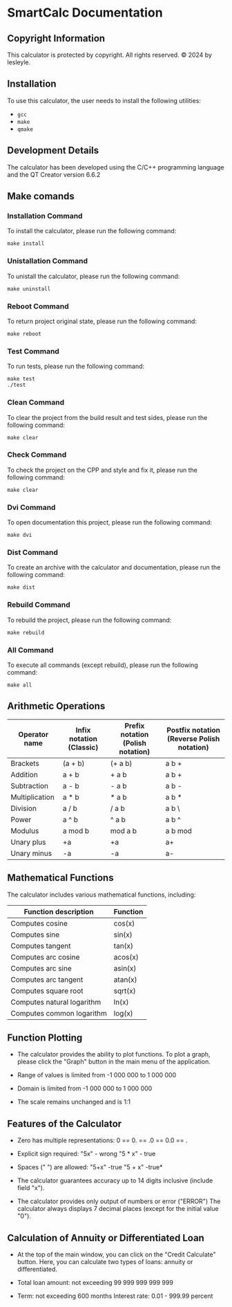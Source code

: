 # SmartCalc Documentation

## Copyright Information
This calculator is protected by copyright. All rights reserved.
© 2024 by lesleyle.

## Installation
To use this calculator, the user needs to install the following utilities:
- `gcc`
- `make`
- `qmake`

## Development Details
The calculator has been developed using the C/C++ programming language and the QT Creator version 6.6.2

## Make comands
### Installation Command
To install the calculator, please run the following command:
```
make install
```
### Unistallation Command
To unistall the calculator, please run the following command:
```
make uninstall
```
### Reboot Command
To return project original state, please run the following command:
```
make reboot
```
### Test Command
To run tests, please run the following command:
```
make test
./test
```
### Clean Command
To clear the project from the build result and test sides, please run the following command:
```
make clear
```
### Check Command
To check the project on the CPP and style and fix it, please run the following command:
```
make clear
```
### Dvi Command
To open documentation this project, please run the following command:
```
make dvi
```
### Dist Command
To create an archive with the calculator and documentation, please run the following command:
```
make dist
```
### Rebuild Command
To rebuild the project, please run the following command:
```
make rebuild
```
### All Command
To execute all commands (except rebuild), please run the following command:
```
make all
```

## Arithmetic Operations
| Operator name | Infix notation (Classic) | Prefix notation (Polish notation) | Postfix notation (Reverse Polish notation) |
| --------- | --------- | --------- | --------- |
| Brackets | (a + b) | (+ a b) | a b + |
| Addition | a + b | + a b | a b + |
| Subtraction | a - b | - a b | a b - |
| Multiplication | a * b | * a b | a b * |
| Division | a / b | / a b | a b \ |
| Power | a ^ b | ^ a b | a b ^ |
| Modulus | a mod b | mod a b | a b mod |
| Unary plus | +a | +a | a+ |
| Unary minus | -a | -a | a- |


## Mathematical Functions
The calculator includes various mathematical functions, including:

| Function description      | Function                 |
| ------------------------- | ------------------------ |
| Computes cosine           | cos(x)                   |
| Computes sine             | sin(x)                   |
| Computes tangent          | tan(x)                   |
| Computes arc cosine       | acos(x)                  |
| Computes arc sine         | asin(x)                  |
| Computes arc tangent      | atan(x)                  |
| Computes square root      | sqrt(x)                  |
| Computes natural logarithm | ln(x)                  |
| Computes common logarithm | log(x)                 |


## Function Plotting
* The calculator provides the ability to plot functions. To plot a graph, please click the "Graph" button in the main menu of the application.

* Range of values is limited from -1 000 000 to 1 000 000

* Domain is limited from -1 000 000 to 1 000 000

* The scale remains unchanged and is 1:1

## Features of the Calculator
* Zero has multiple representations:
    0 == 0. == .0 == 0.0 == .

* Explicit sign required:
    "5x" - wrong
    "5 * x" - true

* Spaces (" ") are allowed:
    "5+x" -true
    "5 + x" -true*

* The calculator guarantees accuracy up to 14 digits inclusive (include field "x").
* The calculator provides only output of numbers or error ("ERROR")
The calculator always displays 7 decimal places (except for the initial value "0").

## Calculation of Annuity or Differentiated Loan
* At the top of the main window, you can click on the "Credit Calculate" button. Here, you can calculate two types of loans: annuity or differentiated.

* Total loan amount: not exceeding 99 999 999 999 999

* Term: not exceeding 600 months
Interest rate: 0.01 - 999.99 percent

        
